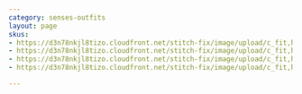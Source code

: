 ```yaml
---
category: senses-outfits
layout: page
skus:
- https://d3n78nkjl8tizo.cloudfront.net/stitch-fix/image/upload/c_fit,h_720,w_862/v1665056029/zt84fpnoswjgbm8vugas.jpg
- https://d3n78nkjl8tizo.cloudfront.net/stitch-fix/image/upload/c_fit,h_720,w_862/v1694501491/wdfhfacuzx7y8sj9lzuy.jpg
- https://d3n78nkjl8tizo.cloudfront.net/stitch-fix/image/upload/c_fit,h_720,w_862/v1638799806/n0fjdnxklz3y3sal0hz3.jpg
- https://d3n78nkjl8tizo.cloudfront.net/stitch-fix/image/upload/c_fit,h_720,w_862/v1693636466/zs57tzwvwr2vjry91bvl.jpg

---
```



